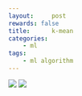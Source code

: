 ```yaml
---
layout:     post
rewards: false
title:      k-mean
categories:
    - ml
tags:
    - ml algorithm
---
```


![](https://tva2.sinaimg.cn/large/006tNbRwgy1fvksd7tfhnj311a0a4gm8.jpg)
![](https://tva4.sinaimg.cn/large/006tNbRwgy1fvksdbnfxkj30ys0ea0ty.jpg)